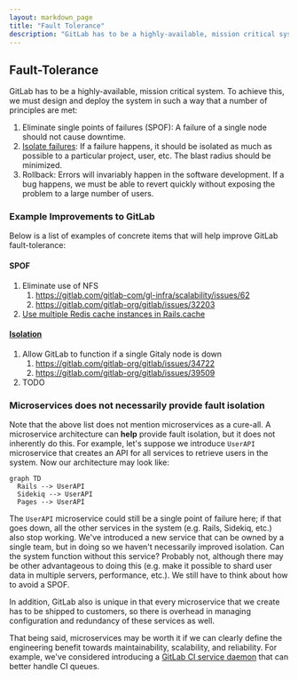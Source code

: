 ```yaml
---
layout: markdown_page
title: "Fault Tolerance"
description: "GitLab has to be a highly-available, mission critical system."
---
```


## Fault-Tolerance

GitLab has to be a highly-available, mission critical system. To achieve
this, we must design and deploy the system in such a way that a number
of principles are met:

1. Eliminate single points of failures (SPOF): A failure of a single node
should not cause downtime.
1. [Isolate failures](https://gitlab.com/groups/gitlab-org/-/epics/2283): If a failure happens, it should be isolated as
much as possible to a particular project, user, etc. The blast radius
should be minimized.
1. Rollback: Errors will invariably happen in the software
development. If a bug happens, we must be able to revert quickly without
exposing the problem to a large number of users.

### Example Improvements to GitLab

Below is a list of examples of concrete items that will help improve
GitLab fault-tolerance:

#### SPOF

1. Eliminate use of NFS
   1. https://gitlab.com/gitlab-com/gl-infra/scalability/issues/62
   1. https://gitlab.com/gitlab-org/gitlab/issues/32203
1. [Use multiple Redis cache instances in Rails.cache](https://gitlab.com/gitlab-com/gl-infra/scalability/issues/49)

#### [Isolation](https://gitlab.com/groups/gitlab-org/-/epics/2283)

1. Allow GitLab to function if a single Gitaly node is down
    1. https://gitlab.com/gitlab-org/gitlab/issues/34722
    1. https://gitlab.com/gitlab-org/gitlab/issues/39509
1. TODO

### Microservices does not necessarily provide fault isolation

Note that the above list does not mention microservices as a cure-all. A
microservice architecture can **help** provide fault isolation, but it
does not inherently do this. For example, let's suppose we introduce
`UserAPI` microservice that creates an API for all services to retrieve
users in the system. Now our architecture may look like:

```mermaid
graph TD
  Rails --> UserAPI
  Sidekiq --> UserAPI
  Pages --> UserAPI
```

The `UserAPI` microservice could still be a single point of failure
here; if that goes down, all the other services in the system
(e.g. Rails, Sidekiq, etc.) also stop working. We've introduced a new
service that can be owned by a single team, but in doing so we haven't
necessarily improved isolation. Can the system function without this
service? Probably not, although there may be other advantageous to doing
this (e.g. make it possible to shard user data in multiple servers,
performance, etc.). We still have to think about how to avoid a SPOF.

In addition, GitLab also is unique in that every microservice that
we create has to be shipped to customers, so there is overhead in
managing configuration and redundancy of these services as well.

That being said, microservices may be worth it if we can clearly define
the engineering benefit towards maintainability, scalability, and
reliability.  For example, we've considered introducing a [GitLab CI
service daemon](https://gitlab.com/gitlab-org/gitlab/issues/19435) that
can better handle CI queues.
